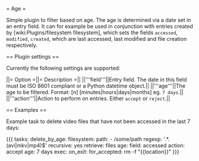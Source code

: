 = Age =

Simple plugin to filter based on age. The age is determined via a date set in an entry field. It can for example be used in conjunction with entries created by [wiki:Plugins/filesystem filesystem], which sets the fields `accessed`, `modified`, `created`, which are last accessed, last modified and file creation respectively.

== Plugin settings ==

Currently the following settings are supported:

||= Option =||= Description =||
||'''field'''||Entry field. The date in this field must be ISO 8601 compliant or a Python datetime object.||
||'''age'''||The age to be filtered. Format: [n] [minutes|hours|days|months] eg. `7 days`.||
||'''action'''||Action to perform on entries. Either `accept` or `reject`.||

== Examples ==

Example task to delete video files that have not been accessed in the last 7 days:

{{{
tasks:
  delete_by_age:
    filesystem:
      path:
        - /some/path
      regexp: '.*\.(avi|mkv|mp4)$'
      recursive: yes
      retrieve: files
    age:
      field: accessed
      action: accept
      age: 7 days
    exec:
      on_exit:
        for_accepted: rm -f "{{location}}"
}}}
